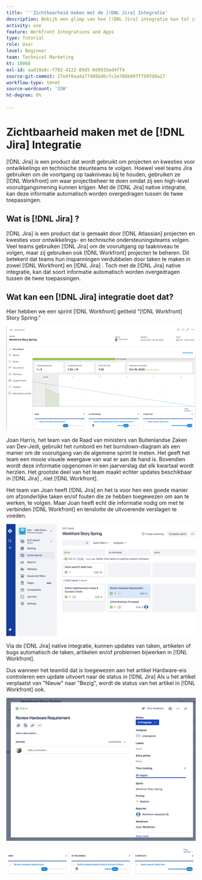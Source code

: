 ```yaml
---
title: '''Zichtbaarheid maken met de [!DNL Jira] Integratie'
description: Bekijk een glimp van hoe [!DNL Jira] integratie kan tot zichtbaarheid in uw team leiden.
activity: use
feature: Workfront Integrations and Apps
type: Tutorial
role: User
level: Beginner
team: Technical Marketing
kt: 10068
exl-id: aad18a8c-f782-4122-89d5-0d9935ed4ff4
source-git-commit: 27e8f0aada77488bd6cfc2e786b997f759fd0a17
workflow-type: tm+mt
source-wordcount: '330'
ht-degree: 0%

---
```


# Zichtbaarheid maken met de [!DNL Jira] Integratie

[!DNL Jira]  is een product dat wordt gebruikt om projecten en kwesties voor ontwikkelings en technische steunteams te volgen. Hoewel veel teams Jira gebruiken om de voortgang op taakniveau bij te houden, gebruiken ze [!DNL Workfront] om waar projectbeheer te doen omdat zij een high-level vooruitgangsmening kunnen krijgen. Met de [!DNL Jira]  native integratie, kan deze informatie automatisch worden overgedragen tussen de twee toepassingen.

## Wat is [!DNL Jira] ?

[!DNL Jira]  is een product dat is gemaakt door [!DNL Atlassian] projecten en kwesties voor ontwikkelings- en technische ondersteuningsteams volgen. Veel teams gebruiken [!DNL Jira]  om de vooruitgang op taakniveau te volgen, maar zij gebruiken ook [!DNL Workfront] projecten te beheren. Dit betekent dat teams hun inspanningen verdubbelen door taken te maken in zowel [!DNL Workfront] en [!DNL Jira] . Toch met de [!DNL Jira]  native integratie, kan dat soort informatie automatisch worden overgedragen tussen de twee toepassingen.

## Wat kan een [!DNL Jira]  integratie doet dat?

Hier hebben we een sprint [!DNL Workfront] getiteld &quot;[!DNL Workfront] Story Spring.&quot;

![Storyboard-burndown-diagram](assets/Jira01.png)

Joan Harris, het team van de Raad van ministers van Buitenlandse Zaken van Dev-Jedi, gebruikt het rumbord en het burndown-diagram als een manier om de vooruitgang van de algemene sprint te meten. Het geeft het team een mooie visuele weergave van wat er aan de hand is. Bovendien wordt deze informatie opgenomen in een jaarverslag dat elk kwartaal wordt herzien. Het grootste deel van het team maakt echter updates beschikbaar in [!DNL Jira] , niet [!DNL Workfront].

Het team van Joan heeft [!DNL Jira]  en het is voor hen een goede manier om afzonderlijke taken en/of fouten die ze hebben toegewezen om aan te werken, te volgen. Maar Joan heeft echt die informatie nodig om met te verbinden [!DNL Workfront] en tenslotte de uitvoerende verslagen te voeden.

![Jira Storyboard](assets/Jira02.png)

Via de [!DNL Jira]  native integratie, kunnen updates van taken, artikelen of bugs automatisch de taken, artikelen en/of problemen bijwerken in [!DNL Workfront].

Dus wanneer het teamlid dat is toegewezen aan het artikel Hardware-eis controleren een update uitvoert naar de status in [!DNL Jira] Als u het artikel verplaatst van &quot;Nieuw&quot; naar &quot;Bezig&quot;, wordt de status van het artikel in [!DNL Workfront] ook.

![Jira-statuspagina](assets/Jira03.png)

![Statuskolommen](assets/Jira04.png)
